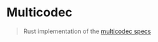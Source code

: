 # Multicodec

> Rust implementation of the [multicodec specs](https://github.com/multiformats/multicodec)

